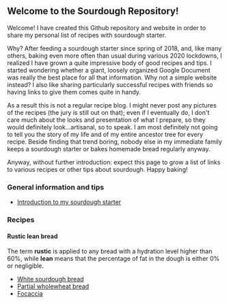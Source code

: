 ## Welcome to the Sourdough Repository!

Welcome! I have created this Github repository and website in order to share my personal list of recipes with sourdough starter.

Why? After feeding a sourdough starter since spring of 2018, and, like many others, baking even more often than usual during various 2020 lockdowns, I realized I have grown a quite impressive body of good recipes and tips. I started wondering whether a giant, loosely organized Google Document was really the best place for all that information. Why not a simple website instead? I also like sharing particularly successful recipes with friends so having links to give them comes quite in handy.

As a result this is not a regular recipe blog. I might never post any pictures of the recipes (the jury is still out on that); even if I eventually do, I don't care much about the looks and presentation of what I prepare, so they would definitely look...artisanal, so to speak. I am most definitely not going to tell you the story of my life and of my entire ancestor tree for every recipe. Beside finding that trend boring, nobody else in my immediate family keeps a sourdough starter or bakes homemade bread regularly anyway.

Anyway, without further introduction: expect this page to grow a list of links to various recipes or other tips about sourdough. Happy baking!

### General information and tips

- [Introduction to my sourdough starter](2021-01-01-sourdough-base.md)

### Recipes

#### Rustic lean bread

The term **rustic** is applied to any bread with a hydration level higher than 60%, while **lean** means that the percentage of fat in the dough is either 0% or negligible.

- [White sourdough bread](2021-01-05-sourdough-bread.md)
- [Partial wholewheat bread](2021-01-06-partial-wholewheat-bread.md)
- [Focaccia](2021-02-07-focaccia.md)
